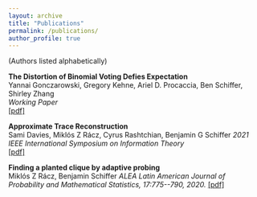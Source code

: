 ```yaml
---
layout: archive
title: "Publications"
permalink: /publications/
author_profile: true
---
```


(Authors listed alphabetically)

**The Distortion of Binomial Voting Defies Expectation**  
Yannai Gonczarowski, Gregory Kehne, Ariel D. Procaccia, Ben Schiffer, Shirley Zhang  
_Working Paper_  
[[pdf]](/files/expdistortion.pdf)  

**Approximate Trace Reconstruction**  
Sami Davies, Miklós Z Rácz, Cyrus Rashtchian, Benjamin G Schiffer
_2021 IEEE International Symposium on Information Theory_  
[[pdf]](/files/approximate_trace_reconstruction.pdf)  

**Finding a planted clique by adaptive probing**  
Miklós Z Rácz, Benjamin Schiffer
_ALEA Latin American Journal of Probability and Mathematical Statistics, 17:775--790, 2020._
[[pdf]](/files/planted_clique.pdf)